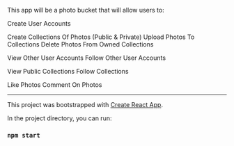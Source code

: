 This app will be a photo bucket that will allow users to:

Create User Accounts

Create Collections Of Photos (Public & Private)
Upload Photos To Collections
Delete Photos From Owned Collections

View Other User Accounts
Follow Other User Accounts

View Public Collections
Follow Collections

Like Photos
Comment On Photos

---

This project was bootstrapped with [Create React App](https://github.com/facebook/create-react-app).

In the project directory, you can run:

### `npm start`
